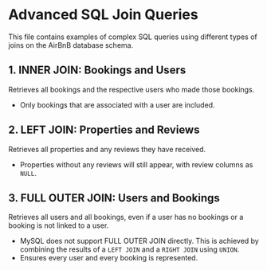 # Advanced SQL Join Queries

This file contains examples of complex SQL queries using different types of joins on the AirBnB database schema.

## 1. INNER JOIN: Bookings and Users

Retrieves all bookings and the respective users who made those bookings.
- Only bookings that are associated with a user are included.

## 2. LEFT JOIN: Properties and Reviews

Retrieves all properties and any reviews they have received.
- Properties without any reviews will still appear, with review columns as `NULL`.

## 3. FULL OUTER JOIN: Users and Bookings

Retrieves all users and all bookings, even if a user has no bookings or a booking is not linked to a user.
- MySQL does not support FULL OUTER JOIN directly. This is achieved by combining the results of a `LEFT JOIN` and a `RIGHT JOIN` using `UNION`.
- Ensures every user and every booking is represented.